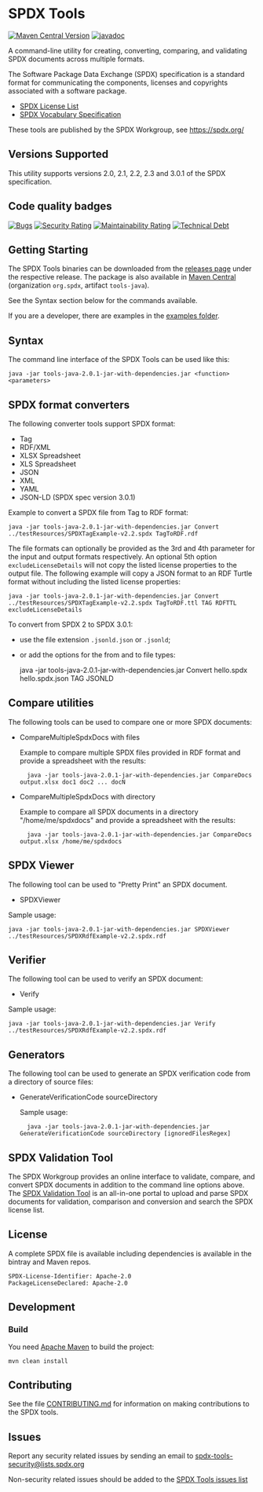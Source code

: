 # SPDX Tools

[![Maven Central Version](https://img.shields.io/maven-central/v/org.spdx/tools-java)](https://central.sonatype.com/artifact/org.spdx/tools-java)
[![javadoc](https://javadoc.io/badge2/org.spdx/tools-java/javadoc.svg)](https://javadoc.io/doc/org.spdx/tools-java)

A command-line utility for creating, converting, comparing,
and validating SPDX documents across multiple formats.

The Software Package Data Exchange (SPDX) specification is a standard format for communicating the components, licenses and copyrights associated with a software package.

* [SPDX License List](https://spdx.org/licenses/)
* [SPDX Vocabulary Specification](https://spdx.org/specifications)

These tools are published by the SPDX Workgroup,
see <https://spdx.org/>

## Versions Supported

This utility supports versions 2.0, 2.1, 2.2, 2.3 and 3.0.1 of the SPDX specification.

## Code quality badges

[![Bugs](https://sonarcloud.io/api/project_badges/measure?project=tools-java&metric=bugs)](https://sonarcloud.io/dashboard?id=tools-java)
[![Security Rating](https://sonarcloud.io/api/project_badges/measure?project=tools-java&metric=security_rating)](https://sonarcloud.io/dashboard?id=tools-java)
[![Maintainability Rating](https://sonarcloud.io/api/project_badges/measure?project=tools-java&metric=sqale_rating)](https://sonarcloud.io/dashboard?id=tools-java)
[![Technical Debt](https://sonarcloud.io/api/project_badges/measure?project=tools-java&metric=sqale_index)](https://sonarcloud.io/dashboard?id=tools-java)

## Getting Starting

The SPDX Tools binaries can be downloaded from the [releases page](https://github.com/spdx/tools-java/releases) under the respective release.  The package is also available in [Maven Central](https://central.sonatype.com/artifact/org.spdx/tools-java) (organization `org.spdx`, artifact `tools-java`).

See the Syntax section below for the commands available.

If you are a developer, there are examples in the [examples folder](examples/org/spdx/examples).

## Syntax

The command line interface of the SPDX Tools can be used like this:

    java -jar tools-java-2.0.1-jar-with-dependencies.jar <function> <parameters>

## SPDX format converters

The following converter tools support SPDX format:

* Tag
* RDF/XML
* XLSX Spreadsheet
* XLS Spreadsheet
* JSON
* XML
* YAML
* JSON-LD (SPDX spec version 3.0.1)

Example to convert a SPDX file from Tag to RDF format:

    java -jar tools-java-2.0.1-jar-with-dependencies.jar Convert ../testResources/SPDXTagExample-v2.2.spdx TagToRDF.rdf

The file formats can optionally be provided as the 3rd and 4th parameter for the input and output formats respectively.  An optional 5th option `excludeLicenseDetails` will not copy the listed license properties to the output file.  The following example will copy a JSON format to an RDF Turtle format without including the listed license properties:

    java -jar tools-java-2.0.1-jar-with-dependencies.jar Convert ../testResources/SPDXTagExample-v2.2.spdx TagToRDF.ttl TAG RDFTTL excludeLicenseDetails

To convert from SPDX 2 to SPDX 3.0.1:

* use the file extension `.jsonld.json` or `.jsonld`;
* or add the options for the from and to file types:

    java -jar tools-java-2.0.1-jar-with-dependencies.jar Convert hello.spdx hello.spdx.json TAG JSONLD

## Compare utilities

The following tools can be used to compare one or more SPDX documents:

* CompareMultipleSpdxDocs with files

    Example to compare multiple SPDX files provided in RDF format and provide a spreadsheet with the results:

        java -jar tools-java-2.0.1-jar-with-dependencies.jar CompareDocs output.xlsx doc1 doc2 ... docN

* CompareMultipleSpdxDocs with directory

    Example to compare all SPDX documents in a directory "/home/me/spdxdocs" and provide a spreadsheet with the results:

        java -jar tools-java-2.0.1-jar-with-dependencies.jar CompareDocs output.xlsx /home/me/spdxdocs

## SPDX Viewer

The following tool can be used to "Pretty Print" an SPDX document.

* SPDXViewer

Sample usage:

    java -jar tools-java-2.0.1-jar-with-dependencies.jar SPDXViewer ../testResources/SPDXRdfExample-v2.2.spdx.rdf

## Verifier

The following tool can be used to verify an SPDX document:

* Verify

Sample usage:

    java -jar tools-java-2.0.1-jar-with-dependencies.jar Verify ../testResources/SPDXRdfExample-v2.2.spdx.rdf

## Generators

The following tool can be used to generate an SPDX verification code from a directory of source files:

* GenerateVerificationCode sourceDirectory

  Sample usage:

        java -jar tools-java-2.0.1-jar-with-dependencies.jar GenerateVerificationCode sourceDirectory [ignoredFilesRegex]

## SPDX Validation Tool

The SPDX Workgroup provides an online interface to validate, compare, and convert SPDX documents in addition to the command line options above. The [SPDX Validation Tool](https://tools.spdx.org/app/validate/) is an all-in-one portal to upload and parse SPDX documents for validation, comparison and conversion and search the SPDX license list.

## License

A complete SPDX file is available including dependencies is available in the bintray and Maven repos.

    SPDX-License-Identifier: Apache-2.0
    PackageLicenseDeclared: Apache-2.0

## Development

### Build

You need [Apache Maven](http://maven.apache.org/) to build the project:

    mvn clean install

## Contributing

See the file [CONTRIBUTING.md](./CONTRIBUTING.md) for information on
making contributions to the SPDX tools.

## Issues

Report any security related issues by sending an email to [spdx-tools-security@lists.spdx.org](mailto:spdx-tools-security@lists.spdx.org)

Non-security related issues should be added to the [SPDX Tools issues list](https://github.com/spdx/tools-java/issues)

